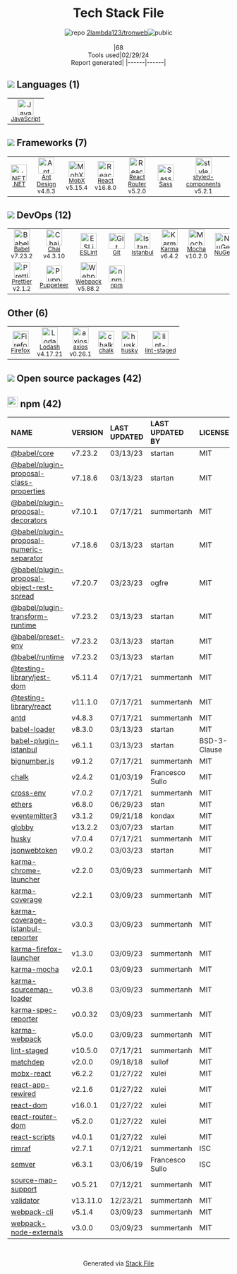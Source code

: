 <!--
&lt;--- Readme.md Snippet without images Start ---&gt;
## Tech Stack
2lambda123/tronweb is built on the following main stack:

- [JavaScript](https://developer.mozilla.org/en-US/docs/Web/JavaScript) – Languages
- [.NET](http://www.microsoft.com/net/) – Frameworks (Full Stack)
- [Ant Design](https://ant.design) – JavaScript Framework Components
- [MobX](https://github.com/mobxjs/mobx) – State Management Library
- [React](https://reactjs.org/) – Javascript UI Libraries
- [React Router](https://github.com/rackt/react-router) – JavaScript Framework Components
- [Sass](http://sass-lang.com/) – CSS Pre-processors / Extensions
- [styled-components](https://styled-components.com) – JavaScript Framework Components
- [Babel](http://babeljs.io/) – JavaScript Compilers
- [Chai](http://chaijs.com/) – Javascript Testing Framework
- [ESLint](http://eslint.org/) – Code Review
- [Istanbul](http://gotwarlost.github.io/istanbul/) – Code Coverage
- [Karma](http://karma-runner.github.io/) – Browser Testing
- [Mocha](http://mochajs.org/) – Javascript Testing Framework
- [Prettier](https://prettier.io/) – Code Review
- [Puppeteer](https://github.com/GoogleChrome/puppeteer) – Headless Browsers
- [Webpack](http://webpack.js.org) – JS Build Tools / JS Task Runners
- [Firefox](https://www.mozilla.org/en-US/firefox/) – Web Browser
- [Lodash](https://lodash.com) – Javascript Utilities & Libraries
- [axios](https://github.com/mzabriskie/axios) – Javascript Utilities & Libraries

Full tech stack [here](/techstack.md)

&lt;--- Readme.md Snippet without images End ---&gt;

&lt;--- Readme.md Snippet with images Start ---&gt;
## Tech Stack
2lambda123/tronweb is built on the following main stack:

- <img width='25' height='25' src='https://img.stackshare.io/service/1209/javascript.jpeg' alt='JavaScript'/> [JavaScript](https://developer.mozilla.org/en-US/docs/Web/JavaScript) – Languages
- <img width='25' height='25' src='https://img.stackshare.io/service/1014/IoPy1dce_400x400.png' alt='.NET'/> [.NET](http://www.microsoft.com/net/) – Frameworks (Full Stack)
- <img width='25' height='25' src='https://img.stackshare.io/service/6112/12101536.png' alt='Ant Design'/> [Ant Design](https://ant.design) – JavaScript Framework Components
- <img width='25' height='25' src='https://img.stackshare.io/service/5302/17475736.png' alt='MobX'/> [MobX](https://github.com/mobxjs/mobx) – State Management Library
- <img width='25' height='25' src='https://img.stackshare.io/service/1020/OYIaJ1KK.png' alt='React'/> [React](https://reactjs.org/) – Javascript UI Libraries
- <img width='25' height='25' src='https://img.stackshare.io/service/3350/8261421.png' alt='React Router'/> [React Router](https://github.com/rackt/react-router) – JavaScript Framework Components
- <img width='25' height='25' src='https://img.stackshare.io/service/1171/jCR2zNJV.png' alt='Sass'/> [Sass](http://sass-lang.com/) – CSS Pre-processors / Extensions
- <img width='25' height='25' src='https://img.stackshare.io/service/6749/styled-components.png' alt='styled-components'/> [styled-components](https://styled-components.com) – JavaScript Framework Components
- <img width='25' height='25' src='https://img.stackshare.io/service/2739/-1wfGjNw.png' alt='Babel'/> [Babel](http://babeljs.io/) – JavaScript Compilers
- <img width='25' height='25' src='https://img.stackshare.io/service/1725/chai.png' alt='Chai'/> [Chai](http://chaijs.com/) – Javascript Testing Framework
- <img width='25' height='25' src='https://img.stackshare.io/service/3337/Q4L7Jncy.jpg' alt='ESLint'/> [ESLint](http://eslint.org/) – Code Review
- <img width='25' height='25' src='https://img.stackshare.io/service/2105/default_78659c552327b8ff3592c2aa1694ea92c974a8d5.png' alt='Istanbul'/> [Istanbul](http://gotwarlost.github.io/istanbul/) – Code Coverage
- <img width='25' height='25' src='https://img.stackshare.io/service/1420/TidYGd6a.png' alt='Karma'/> [Karma](http://karma-runner.github.io/) – Browser Testing
- <img width='25' height='25' src='https://img.stackshare.io/service/832/mocha.png' alt='Mocha'/> [Mocha](http://mochajs.org/) – Javascript Testing Framework
- <img width='25' height='25' src='https://img.stackshare.io/service/7035/default_66f265943abed56bcdbfca1c866a4261b1fbb063.jpg' alt='Prettier'/> [Prettier](https://prettier.io/) – Code Review
- <img width='25' height='25' src='https://img.stackshare.io/service/7553/puppeteer.png' alt='Puppeteer'/> [Puppeteer](https://github.com/GoogleChrome/puppeteer) – Headless Browsers
- <img width='25' height='25' src='https://img.stackshare.io/service/1682/IMG_4636.PNG' alt='Webpack'/> [Webpack](http://webpack.js.org) – JS Build Tools / JS Task Runners
- <img width='25' height='25' src='https://img.stackshare.io/service/8705/768px-Firefox_Logo__2017.svg.png' alt='Firefox'/> [Firefox](https://www.mozilla.org/en-US/firefox/) – Web Browser
- <img width='25' height='25' src='https://img.stackshare.io/service/2438/lodash.png' alt='Lodash'/> [Lodash](https://lodash.com) – Javascript Utilities & Libraries
- <img width='25' height='25' src='https://img.stackshare.io/no-img-open-source.png' alt='axios'/> [axios](https://github.com/mzabriskie/axios) – Javascript Utilities & Libraries

Full tech stack [here](/techstack.md)

&lt;--- Readme.md Snippet with images End ---&gt;
-->
<div align="center">

# Tech Stack File
![](https://img.stackshare.io/repo.svg "repo") [2lambda123/tronweb](https://github.com/2lambda123/tronweb)![](https://img.stackshare.io/public_badge.svg "public")
<br/><br/>
|68<br/>Tools used|02/29/24 <br/>Report generated|
|------|------|
</div>

## <img src='https://img.stackshare.io/languages.svg'/> Languages (1)
<table><tr>
  <td align='center'>
  <img width='36' height='36' src='https://img.stackshare.io/service/1209/javascript.jpeg' alt='JavaScript'>
  <br>
  <sub><a href="https://developer.mozilla.org/en-US/docs/Web/JavaScript">JavaScript</a></sub>
  <br>
  <sub></sub>
</td>

</tr>
</table>

## <img src='https://img.stackshare.io/frameworks.svg'/> Frameworks (7)
<table><tr>
  <td align='center'>
  <img width='36' height='36' src='https://img.stackshare.io/service/1014/IoPy1dce_400x400.png' alt='.NET'>
  <br>
  <sub><a href="http://www.microsoft.com/net/">.NET</a></sub>
  <br>
  <sub></sub>
</td>

<td align='center'>
  <img width='36' height='36' src='https://img.stackshare.io/service/6112/12101536.png' alt='Ant Design'>
  <br>
  <sub><a href="https://ant.design">Ant Design</a></sub>
  <br>
  <sub>v4.8.3</sub>
</td>

<td align='center'>
  <img width='36' height='36' src='https://img.stackshare.io/service/5302/17475736.png' alt='MobX'>
  <br>
  <sub><a href="https://github.com/mobxjs/mobx">MobX</a></sub>
  <br>
  <sub>v5.15.4</sub>
</td>

<td align='center'>
  <img width='36' height='36' src='https://img.stackshare.io/service/1020/OYIaJ1KK.png' alt='React'>
  <br>
  <sub><a href="https://reactjs.org/">React</a></sub>
  <br>
  <sub>v16.8.0</sub>
</td>

<td align='center'>
  <img width='36' height='36' src='https://img.stackshare.io/service/3350/8261421.png' alt='React Router'>
  <br>
  <sub><a href="https://github.com/rackt/react-router">React Router</a></sub>
  <br>
  <sub>v5.2.0</sub>
</td>

<td align='center'>
  <img width='36' height='36' src='https://img.stackshare.io/service/1171/jCR2zNJV.png' alt='Sass'>
  <br>
  <sub><a href="http://sass-lang.com/">Sass</a></sub>
  <br>
  <sub></sub>
</td>

<td align='center'>
  <img width='36' height='36' src='https://img.stackshare.io/service/6749/styled-components.png' alt='styled-components'>
  <br>
  <sub><a href="https://styled-components.com">styled-components</a></sub>
  <br>
  <sub>v5.2.1</sub>
</td>

</tr>
</table>

## <img src='https://img.stackshare.io/devops.svg'/> DevOps (12)
<table><tr>
  <td align='center'>
  <img width='36' height='36' src='https://img.stackshare.io/service/2739/-1wfGjNw.png' alt='Babel'>
  <br>
  <sub><a href="http://babeljs.io/">Babel</a></sub>
  <br>
  <sub>v7.23.2</sub>
</td>

<td align='center'>
  <img width='36' height='36' src='https://img.stackshare.io/service/1725/chai.png' alt='Chai'>
  <br>
  <sub><a href="http://chaijs.com/">Chai</a></sub>
  <br>
  <sub>v4.3.10</sub>
</td>

<td align='center'>
  <img width='36' height='36' src='https://img.stackshare.io/service/3337/Q4L7Jncy.jpg' alt='ESLint'>
  <br>
  <sub><a href="http://eslint.org/">ESLint</a></sub>
  <br>
  <sub></sub>
</td>

<td align='center'>
  <img width='36' height='36' src='https://img.stackshare.io/service/1046/git.png' alt='Git'>
  <br>
  <sub><a href="http://git-scm.com/">Git</a></sub>
  <br>
  <sub></sub>
</td>

<td align='center'>
  <img width='36' height='36' src='https://img.stackshare.io/service/2105/default_78659c552327b8ff3592c2aa1694ea92c974a8d5.png' alt='Istanbul'>
  <br>
  <sub><a href="http://gotwarlost.github.io/istanbul/">Istanbul</a></sub>
  <br>
  <sub></sub>
</td>

<td align='center'>
  <img width='36' height='36' src='https://img.stackshare.io/service/1420/TidYGd6a.png' alt='Karma'>
  <br>
  <sub><a href="http://karma-runner.github.io/">Karma</a></sub>
  <br>
  <sub>v6.4.2</sub>
</td>

<td align='center'>
  <img width='36' height='36' src='https://img.stackshare.io/service/832/mocha.png' alt='Mocha'>
  <br>
  <sub><a href="http://mochajs.org/">Mocha</a></sub>
  <br>
  <sub>v10.2.0</sub>
</td>

<td align='center'>
  <img width='36' height='36' src='https://img.stackshare.io/service/2637/6I3oEOP4_400x400.jpg' alt='NuGet'>
  <br>
  <sub><a href="https://www.nuget.org/">NuGet</a></sub>
  <br>
  <sub></sub>
</td>

</tr>
<tr>
  <td align='center'>
  <img width='36' height='36' src='https://img.stackshare.io/service/7035/default_66f265943abed56bcdbfca1c866a4261b1fbb063.jpg' alt='Prettier'>
  <br>
  <sub><a href="https://prettier.io/">Prettier</a></sub>
  <br>
  <sub>v2.1.2</sub>
</td>

<td align='center'>
  <img width='36' height='36' src='https://img.stackshare.io/service/7553/puppeteer.png' alt='Puppeteer'>
  <br>
  <sub><a href="https://github.com/GoogleChrome/puppeteer">Puppeteer</a></sub>
  <br>
  <sub></sub>
</td>

<td align='center'>
  <img width='36' height='36' src='https://img.stackshare.io/service/1682/IMG_4636.PNG' alt='Webpack'>
  <br>
  <sub><a href="http://webpack.js.org">Webpack</a></sub>
  <br>
  <sub>v5.88.2</sub>
</td>

<td align='center'>
  <img width='36' height='36' src='https://img.stackshare.io/service/1120/lejvzrnlpb308aftn31u.png' alt='npm'>
  <br>
  <sub><a href="https://www.npmjs.com/">npm</a></sub>
  <br>
  <sub></sub>
</td>

</tr>
</table>

## Other (6)
<table><tr>
  <td align='center'>
  <img width='36' height='36' src='https://img.stackshare.io/service/8705/768px-Firefox_Logo__2017.svg.png' alt='Firefox'>
  <br>
  <sub><a href="https://www.mozilla.org/en-US/firefox/">Firefox</a></sub>
  <br>
  <sub></sub>
</td>

<td align='center'>
  <img width='36' height='36' src='https://img.stackshare.io/service/2438/lodash.png' alt='Lodash'>
  <br>
  <sub><a href="https://lodash.com">Lodash</a></sub>
  <br>
  <sub>v4.17.21</sub>
</td>

<td align='center'>
  <img width='36' height='36' src='https://img.stackshare.io/no-img-open-source.png' alt='axios'>
  <br>
  <sub><a href="https://github.com/mzabriskie/axios">axios</a></sub>
  <br>
  <sub>v0.26.1</sub>
</td>

<td align='center'>
  <img width='36' height='36' src='https://img.stackshare.io/service/8072/13122722.png' alt='chalk'>
  <br>
  <sub><a href="https://github.com/chalk/chalk">chalk</a></sub>
  <br>
  <sub></sub>
</td>

<td align='center'>
  <img width='36' height='36' src='https://img.stackshare.io/service/9527/5502029.jpeg' alt='husky'>
  <br>
  <sub><a href="https://github.com/typicode/husky">husky</a></sub>
  <br>
  <sub></sub>
</td>

<td align='center'>
  <img width='36' height='36' src='https://img.stackshare.io/service/10577/11071.jpeg' alt='lint-staged'>
  <br>
  <sub><a href="https://github.com/okonet/lint-staged">lint-staged</a></sub>
  <br>
  <sub></sub>
</td>

</tr>
</table>


## <img src='https://img.stackshare.io/group.svg' /> Open source packages (42)</h2>

## <img width='24' height='24' src='https://img.stackshare.io/service/1120/lejvzrnlpb308aftn31u.png'/> npm (42)

|NAME|VERSION|LAST UPDATED|LAST UPDATED BY|LICENSE|VULNERABILITIES|
|:------|:------|:------|:------|:------|:------|
|[@babel/core](https://www.npmjs.com/@babel/core)|v7.23.2|03/13/23|startan |MIT|N/A|
|[@babel/plugin-proposal-class-properties](https://www.npmjs.com/@babel/plugin-proposal-class-properties)|v7.18.6|03/13/23|startan |MIT|N/A|
|[@babel/plugin-proposal-decorators](https://www.npmjs.com/@babel/plugin-proposal-decorators)|v7.10.1|07/17/21|summertanh |MIT|N/A|
|[@babel/plugin-proposal-numeric-separator](https://www.npmjs.com/@babel/plugin-proposal-numeric-separator)|v7.18.6|03/13/23|startan |MIT|N/A|
|[@babel/plugin-proposal-object-rest-spread](https://www.npmjs.com/@babel/plugin-proposal-object-rest-spread)|v7.20.7|03/23/23|ogfre |MIT|N/A|
|[@babel/plugin-transform-runtime](https://www.npmjs.com/@babel/plugin-transform-runtime)|v7.23.2|03/13/23|startan |MIT|N/A|
|[@babel/preset-env](https://www.npmjs.com/@babel/preset-env)|v7.23.2|03/13/23|startan |MIT|N/A|
|[@babel/runtime](https://www.npmjs.com/@babel/runtime)|v7.23.2|03/13/23|startan |MIT|N/A|
|[@testing-library/jest-dom](https://www.npmjs.com/@testing-library/jest-dom)|v5.11.4|07/17/21|summertanh |MIT|N/A|
|[@testing-library/react](https://www.npmjs.com/@testing-library/react)|v11.1.0|07/17/21|summertanh |MIT|N/A|
|[antd](https://www.npmjs.com/antd)|v4.8.3|07/17/21|summertanh |MIT|N/A|
|[babel-loader](https://www.npmjs.com/babel-loader)|v8.3.0|03/13/23|startan |MIT|N/A|
|[babel-plugin-istanbul](https://www.npmjs.com/babel-plugin-istanbul)|v6.1.1|03/13/23|startan |BSD-3-Clause|N/A|
|[bignumber.js](https://www.npmjs.com/bignumber.js)|v9.1.2|07/17/21|summertanh |MIT|N/A|
|[chalk](https://www.npmjs.com/chalk)|v2.4.2|01/03/19|Francesco Sullo |MIT|N/A|
|[cross-env](https://www.npmjs.com/cross-env)|v7.0.2|07/17/21|summertanh |MIT|N/A|
|[ethers](https://www.npmjs.com/ethers)|v6.8.0|06/29/23|stan |MIT|N/A|
|[eventemitter3](https://www.npmjs.com/eventemitter3)|v3.1.2|09/21/18|kondax |MIT|N/A|
|[globby](https://www.npmjs.com/globby)|v13.2.2|03/07/23|startan |MIT|N/A|
|[husky](https://www.npmjs.com/husky)|v7.0.4|07/17/21|summertanh |MIT|N/A|
|[jsonwebtoken](https://www.npmjs.com/jsonwebtoken)|v9.0.2|03/03/23|startan |MIT|N/A|
|[karma-chrome-launcher](https://www.npmjs.com/karma-chrome-launcher)|v2.2.0|03/09/23|summertanh |MIT|N/A|
|[karma-coverage](https://www.npmjs.com/karma-coverage)|v2.2.1|03/09/23|summertanh |MIT|N/A|
|[karma-coverage-istanbul-reporter](https://www.npmjs.com/karma-coverage-istanbul-reporter)|v3.0.3|03/09/23|summertanh |MIT|N/A|
|[karma-firefox-launcher](https://www.npmjs.com/karma-firefox-launcher)|v1.3.0|03/09/23|summertanh |MIT|N/A|
|[karma-mocha](https://www.npmjs.com/karma-mocha)|v2.0.1|03/09/23|summertanh |MIT|N/A|
|[karma-sourcemap-loader](https://www.npmjs.com/karma-sourcemap-loader)|v0.3.8|03/09/23|summertanh |MIT|N/A|
|[karma-spec-reporter](https://www.npmjs.com/karma-spec-reporter)|v0.0.32|03/09/23|summertanh |MIT|N/A|
|[karma-webpack](https://www.npmjs.com/karma-webpack)|v5.0.0|03/09/23|summertanh |MIT|N/A|
|[lint-staged](https://www.npmjs.com/lint-staged)|v10.5.0|07/17/21|summertanh |MIT|N/A|
|[matchdep](https://www.npmjs.com/matchdep)|v2.0.0|09/18/18|sullof |MIT|N/A|
|[mobx-react](https://www.npmjs.com/mobx-react)|v6.2.2|01/27/22|xulei |MIT|N/A|
|[react-app-rewired](https://www.npmjs.com/react-app-rewired)|v2.1.6|01/27/22|xulei |MIT|N/A|
|[react-dom](https://www.npmjs.com/react-dom)|v16.0.1|01/27/22|xulei |MIT|N/A|
|[react-router-dom](https://www.npmjs.com/react-router-dom)|v5.2.0|01/27/22|xulei |MIT|N/A|
|[react-scripts](https://www.npmjs.com/react-scripts)|v4.0.1|01/27/22|xulei |MIT|N/A|
|[rimraf](https://www.npmjs.com/rimraf)|v2.7.1|07/12/21|summertanh |ISC|N/A|
|[semver](https://www.npmjs.com/semver)|v6.3.1|03/06/19|Francesco Sullo |ISC|N/A|
|[source-map-support](https://www.npmjs.com/source-map-support)|v0.5.21|07/12/21|summertanh |MIT|N/A|
|[validator](https://www.npmjs.com/validator)|v13.11.0|12/23/21|summertanh |MIT|N/A|
|[webpack-cli](https://www.npmjs.com/webpack-cli)|v5.1.4|03/09/23|summertanh |MIT|N/A|
|[webpack-node-externals](https://www.npmjs.com/webpack-node-externals)|v3.0.0|03/09/23|summertanh |MIT|N/A|

<br/>
<div align='center'>

Generated via [Stack File](https://github.com/marketplace/stack-file)
